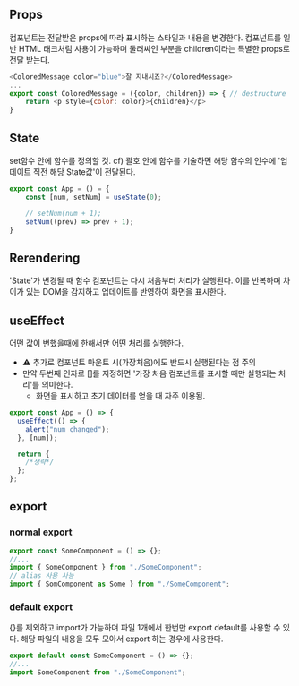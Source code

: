 ## Props

컴포넌트는 전달받은 props에 따라 표시하는 스타일과 내용을 변경한다.
컴포넌트를 일반 HTML 태크처럼 사용이 가능하며 둘러싸인 부분을 children이라는 특별한 props로 전달 받는다.

```javascript
<ColoredMessage color="blue">잘 지내시죠?</ColoredMessage>
...
export const ColoredMessage = ({color, children}) => { // destructure
    return <p style={color: color}>{children}</p>
}
```

## State

set함수 안에 함수를 정의할 것. cf) 괄호 안에 함수를 기술하면 해당 함수의 인수에 '업데이트 직전 해당 State값'이 전달된다.

```javascript
export const App = () = {
    const [num, setNum] = useState(0);

    // setNum(num + 1);
    setNum((prev) => prev + 1);
}
```

## Rerendering

'State'가 변경될 때 함수 컴포넌트는 다시 처음부터 처리가 실행된다. 이를 반복하며 차이가 있는 DOM을 감지하고 업데이트를 반영하여 화면을 표시한다.

## useEffect

어떤 값이 변했을때에 한해서만 어떤 처리를 실행한다.

- ⚠️ 추가로 컴포넌트 마운트 시(가장처음)에도 반드시 실행된다는 점 주의
- 만약 두번째 인자로 []를 지정하면 '가장 처음 컴포넌트를 표시할 때만 실행되는 처리'를 의미한다.
  - 화면을 표시하고 초기 데이터를 얻을 때 자주 이용됨.

```javascript
export const App = () => {
  useEffect(() => {
    alert("num changed");
  }, [num]);

  return {
    /*생략*/
  };
};
```

## export

### normal export

```javascript
export const SomeComponent = () => {};
//...
import { SomeComponent } from "./SomeComponent";
// alias 사용 사능
import { SomComponent as Some } from "./SomeComponent";
```

### default export

{}를 제외하고 import가 가능하며 파일 1개에서 한번만 export default를 사용할 수 있다.
해당 파일의 내용을 모두 모아서 export 하는 경우에 사용한다.

```javascript
export default const SomeComponent = () => {};
//...
import SomeComponent from "./SomeComponent";
```
